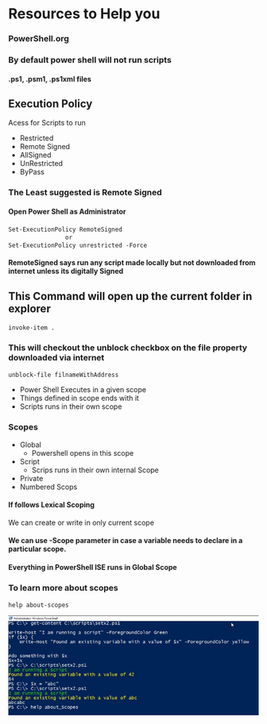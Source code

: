 # Resources to Help you

### PowerShell.org

### By default power shell will not run scripts

#### .ps1, .psm1, .ps1xml files

## Execution Policy

Acess for Scripts to run

- Restricted
- Remote Signed
- AllSigned
- UnRestricted
- ByPass

### The Least suggested is Remote Signed

#### Open Power Shell as Administrator

```
Set-ExecutionPolicy RemoteSigned
                or
Set-ExecutionPolicy unrestricted -Force 
```

#### RemoteSigned says run any script made locally but not downloaded from internet unless its digitally Signed

## This Command will open up the current folder in explorer

```
invoke-item .
```

### This will checkout the unblock checkbox on the file property downloaded via internet
```
unblock-file filnameWithAddress
```

- Power Shell Executes in a given scope
- Things defined in scope ends with it
- Scripts runs in their own scope

### Scopes
- Global
    - Powershell opens in this scope
- Script
    - Scrips runs in their own internal Scope
- Private
- Numbered Scops

#### If follows Lexical Scoping
We can create or write in only current scope

#### We can use -Scope parameter in case a variable needs to declare in a particular scope.

#### Everything in PowerShell ISE runs in Global Scope

### To learn more about scopes

```
help about-scopes
```

![Logo](/images/Scopes.jpg)



